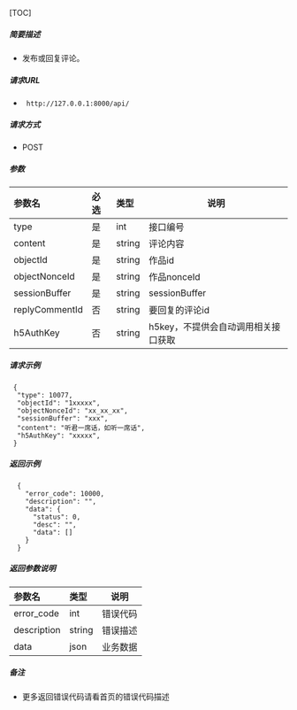 

[TOC]
    
##### 简要描述

- 发布或回复评论。

##### 请求URL
- ` http://127.0.0.1:8000/api/`
  
##### 请求方式
- POST 

##### 参数

|参数名|必选|类型|说明|
|:----    |:---|:----- |-----   |
|type |是  |int | 接口编号    |
|content |是  |string | 评论内容    |
|objectId |是  |string | 作品id    |
|objectNonceId |是  |string | 作品nonceId    |
|sessionBuffer |是  |string |sessionBuffer|
|replyCommentId|否|string|要回复的评论id|
|h5AuthKey |否  |string | h5key，不提供会自动调用相关接口获取    |

##### 请求示例

```
 {
  "type": 10077,
  "objectId": "1xxxxx",
  "objectNonceId": "xx_xx_xx",
  "sessionBuffer": "xxx",
  "content": "听君一席话，如听一席话",
  "h5AuthKey": "xxxxx",
 } 
```

##### 返回示例 

``` 
  {
    "error_code": 10000,
    "description": "",
    "data": {
      "status": 0,
      "desc": "",
      "data": []
    }
  }
```

##### 返回参数说明 

|参数名|类型|说明|
|:-----  |:-----|-----                           |
|error_code |int   |错误代码  |
|description|string|错误描述|
|data|json|业务数据|

##### 备注 

- 更多返回错误代码请看首页的错误代码描述








